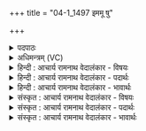 +++
title = "04-1_1497 इममू षु"

+++
<details><summary>पदपाठः</summary>

इ꣣म꣢म्। ऊ꣣। सु꣢। त्वम्। अ꣣स्मा꣡क꣢म्। स꣣नि꣢म्। गा꣣यत्र꣢म्। न꣡व्यां꣢꣯सम्। अ꣡ग्ने꣢꣯। दे꣣वे꣡षु꣢। प्र। वो꣣चः। १४९७।
</details>

<details><summary>अधिमन्त्रम् (VC)</summary>

- अग्निः
- शुनःशेप आजीगर्तिः
- गायत्री
- षड्जः
</details>

<details><summary>हिन्दी : आचार्य रामनाथ वेदालंकार - विषयः</summary>

प्रथम ऋचा पूर्वार्चिक में २८ क्रमाङ्क पर परमेश्वर को सम्बोधित की गयी थी। यहाँ जगदीश्वर और आचार्य को सम्बोधन है।
</details>

<details><summary>हिन्दी : आचार्य रामनाथ वेदालंकार - पदार्थः</summary>

पदार्थान्वयभाषाः -  हे (अग्ने) विद्वन् जगदीश्वर वा आचार्य ! (त्वम् उ) आप (इमम्) इस (अस्माकं सनिम्) हमें बहुत बोध देनेवाले (गायत्रम्) गायत्री आदि छन्दों से युक्त वेदज्ञान को वा गायत्र नामक साम को (देवेषु) दिव्य गुणोंवाले सत्पात्रों में (सु प्रवोचः) भली-भाँति उपदेश करते हो ॥१॥
</details>

<details><summary>हिन्दी : आचार्य रामनाथ वेदालंकार - भावार्थः</summary>

भावार्थभाषाः -  जैसे सृष्टि के आदि में जगदीश्वर अग्नि,वायु,आदित्य,अङ्गिरा नामक ऋषियों के हृदय में चारों वेदों को प्रेरित करता है,वैसे ही गुरु लोग आजकल के सत्पात्र शिष्यों को वेदज्ञान का उपदेश करें ॥१॥
</details>

<details><summary>संस्कृत : आचार्य रामनाथ वेदालंकार - विषयः</summary>

तत्र प्रथमा ऋक् पूर्वार्चिके २८ क्रमाङ्के परमेश्वरं सम्बोधिता। अत्र जगदीश्वर आचार्यश्च सम्बोध्यते।
</details>

<details><summary>संस्कृत : आचार्य रामनाथ वेदालंकार - पदार्थः</summary>

पदार्थान्वयभाषाः -  हे (अग्ने) विद्वन् जगदीश्वर आचार्य वा ! (त्वम् उ) त्वं खलु (इमम्) एतम् (अस्माकं सनिम्) अस्मभ्यं बहुबोधप्रदम् (नव्यांसम्) नित्यनवीनतरम् (गायत्रम्) गायत्र्यादि-छन्दस्कं वेदज्ञानं गायत्रं साम वा (देवेषु) दिव्यगुणेषु सत्पात्रेषु (सु प्रवोचः) सम्यग् उपदिशसि ॥१॥२
</details>

<details><summary>संस्कृत : आचार्य रामनाथ वेदालंकार - भावार्थः</summary>

भावार्थभाषाः -  यथा सृष्ट्यादौ जगदीश्वरोऽग्निवाय्वादित्याङ्गिरसामृषीणां हृदये वेदचतुष्टयीं प्रेरयति तथैव गुरव इदानींतनान् सत्पात्रभूतान् शिष्यान् वेदज्ञानमुपदिशेयुः ॥१॥
</details>